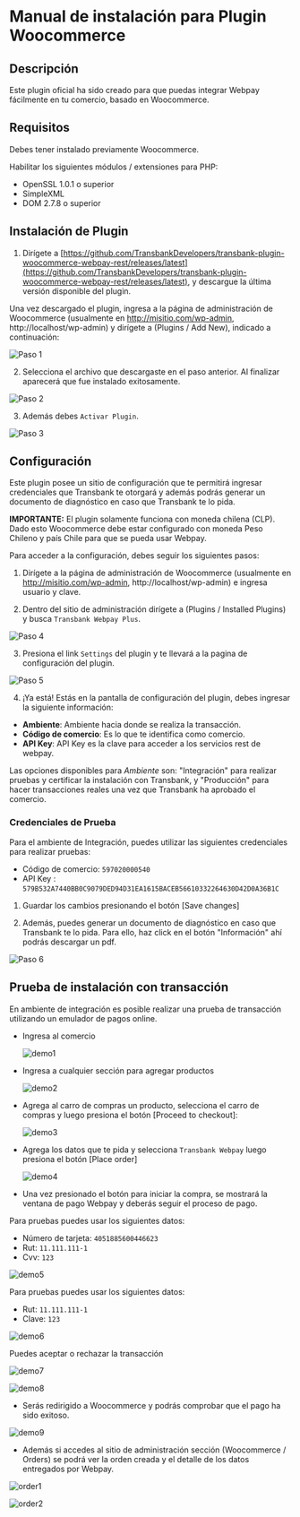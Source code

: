 # Manual de instalación para Plugin Woocommerce

## Descripción

Este plugin oficial ha sido creado para que puedas integrar Webpay fácilmente en tu comercio, basado en Woocommerce.

## Requisitos

Debes tener instalado previamente Woocommerce.

Habilitar los siguientes módulos / extensiones para PHP:
- OpenSSL 1.0.1 o superior
- SimpleXML
- DOM 2.7.8 o superior

## Instalación de Plugin

1. Dirígete a [https://github.com/TransbankDevelopers/transbank-plugin-woocommerce-webpay-rest/releases/latest](https://github.com/TransbankDevelopers/transbank-plugin-woocommerce-webpay-rest/releases/latest), y descargue la última versión disponible del plugin.

  Una vez descargado el plugin, ingresa a la página de administración de Woocommerce (usualmente en http://misitio.com/wp-admin, http://localhost/wp-admin) y dirígete a (Plugins / Add New), indicado a continuación:

  ![Paso 1](img/paso1.png)
  
2. Selecciona el archivo que descargaste en el paso anterior. Al finalizar aparecerá que fue instalado exitosamente.

  ![Paso 2](img/paso2.png)

3. Además debes `Activar Plugin`.

  ![Paso 3](img/paso3.png)

## Configuración

Este plugin posee un sitio de configuración que te permitirá ingresar credenciales que Transbank te otorgará y además podrás generar un documento de diagnóstico en caso que Transbank te lo pida.

**IMPORTANTE:** El plugin solamente funciona con moneda chilena (CLP). Dado esto Woocommerce debe estar configurado con moneda Peso Chileno y país Chile para que se pueda usar Webpay.

Para acceder a la configuración, debes seguir los siguientes pasos:

1. Dirígete a la página de administración de Woocommerce (usualmente en http://misitio.com/wp-admin, http://localhost/wp-admin) e ingresa usuario y clave.

2. Dentro del sitio de administración dirígete a (Plugins / Installed Plugins) y busca `Transbank Webpay Plus`.

  ![Paso 4](img/paso4.png)

3. Presiona el link `Settings` del plugin y te llevará a la pagina de configuración del plugin.

  ![Paso 5](img/paso5.png)

4. ¡Ya está! Estás en la pantalla de configuración del plugin, debes ingresar la siguiente información:

  * **Ambiente**: Ambiente hacia donde se realiza la transacción. 
  * **Código de comercio**: Es lo que te identifica como comercio.
  * **API Key**: API Key es la clave para acceder a los servicios rest de webpay.
  

  Las opciones disponibles para _Ambiente_ son: "Integración" para realizar pruebas y certificar la instalación con Transbank, y "Producción" para hacer transacciones reales una vez que Transbank ha aprobado el comercio.
  
### Credenciales de Prueba

Para el ambiente de Integración, puedes utilizar las siguientes credenciales para realizar pruebas:

* Código de comercio: `597020000540`
* API Key : `579B532A7440BB0C9079DED94D31EA1615BACEB56610332264630D42D0A36B1C`


1. Guardar los cambios presionando el botón [Save changes]

2. Además, puedes generar un documento de diagnóstico en caso que Transbank te lo pida. Para ello, haz click en el botón "Información" ahí podrás descargar un pdf.

  ![Paso 6](img/paso6.png)

## Prueba de instalación con transacción

En ambiente de integración es posible realizar una prueba de transacción utilizando un emulador de pagos online.

* Ingresa al comercio

  ![demo1](img/demo1.png)

* Ingresa a cualquier sección para agregar productos

  ![demo2](img/demo2.png)

* Agrega al carro de compras un producto, selecciona el carro de compras y luego presiona el botón [Proceed to checkout]:

  ![demo3](img/demo3.png)

* Agrega los datos que te pida y selecciona `Transbank Webpay` luego presiona el botón [Place order]

  ![demo4](img/demo4.png)

* Una vez presionado el botón para iniciar la compra, se mostrará la ventana de pago Webpay y deberás seguir el proceso de pago.

Para pruebas puedes usar los siguientes datos:  

* Número de tarjeta: `4051885600446623`
* Rut: `11.111.111-1`
* Cvv: `123`

![demo5](img/demo5.png)

Para pruebas puedes usar los siguientes datos:  

* Rut: `11.111.111-1`
* Clave: `123`

![demo6](img/demo6.png)

Puedes aceptar o rechazar la transacción

![demo7](img/demo7.png)

![demo8](img/demo8.png)

* Serás redirigido a Woocommerce y podrás comprobar que el pago ha sido exitoso.

![demo9](img/demo9.png)

* Además si accedes al sitio de administración sección (Woocommerce / Orders) se podrá ver la orden creada y el detalle de los datos entregados por Webpay.

 ![order1](img/order1.png)

 ![order2](img/order2.png)
